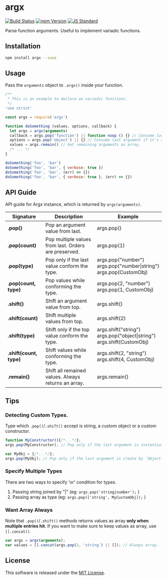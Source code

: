argx
==========

<!---
This file is generated by ape-tmpl. Do not update manually.
--->

<!-- Badge Start -->
<a name="badges"></a>

[![Build Status][bd_travis_shield_url]][bd_travis_url]
[![npm Version][bd_npm_shield_url]][bd_npm_url]
[![JS Standard][bd_standard_shield_url]][bd_standard_url]

[bd_repo_url]: https://github.com/okunishinishi/node-argx
[bd_travis_url]: http://travis-ci.org/okunishinishi/node-argx
[bd_travis_shield_url]: http://img.shields.io/travis/okunishinishi/node-argx.svg?style=flat
[bd_travis_com_url]: http://travis-ci.com/okunishinishi/node-argx
[bd_travis_com_shield_url]: https://api.travis-ci.com/okunishinishi/node-argx.svg?token=
[bd_license_url]: https://github.com/okunishinishi/node-argx/blob/master/LICENSE
[bd_codeclimate_url]: http://codeclimate.com/github/okunishinishi/node-argx
[bd_codeclimate_shield_url]: http://img.shields.io/codeclimate/github/okunishinishi/node-argx.svg?style=flat
[bd_codeclimate_coverage_shield_url]: http://img.shields.io/codeclimate/coverage/github/okunishinishi/node-argx.svg?style=flat
[bd_gemnasium_url]: https://gemnasium.com/okunishinishi/node-argx
[bd_gemnasium_shield_url]: https://gemnasium.com/okunishinishi/node-argx.svg
[bd_npm_url]: http://www.npmjs.org/package/argx
[bd_npm_shield_url]: http://img.shields.io/npm/v/argx.svg?style=flat
[bd_standard_url]: http://standardjs.com/
[bd_standard_shield_url]: https://img.shields.io/badge/code%20style-standard-brightgreen.svg

<!-- Badge End -->


<!-- Description Start -->
<a name="description"></a>

Parse function arguments. Useful to implement variadic functions.

<!-- Description End -->




<!-- Sections Start -->
<a name="sections"></a>

<!-- Section from "doc/guides/01.Installation.md.hbs" Start -->

<a name="section-doc-guides-01-installation-md"></a>

Installation
-----

```bash
npm install argx --save
```

<!-- Section from "doc/guides/01.Installation.md.hbs" End -->

<!-- Section from "doc/guides/02.Usage.md.hbs" Start -->

<a name="section-doc-guides-02-usage-md"></a>

Usage
-----

Pass the `arguments` object to `.argx()` inside your function.

```javascript
/**
 * This is an example to declare an variadic functions.
 */
'use strict'

const argx = require('argx')

function doSomething (values, options, callback) {
  let args = argx(arguments)
  callback = args.pop('function') || function noop () {} // Consume last argument if it's a function.
  options = args.pop('object') || {} // Consume last argument if it's an object.
  values = args.remain() // Get remaining arguments as array.
  /* ... */
}

doSomething('foo', 'bar')
doSomething('foo', 'bar', { verbose: true })
doSomething('foo', 'bar', (err) => {})
doSomething('foo', 'bar', { verbose: true }, (err) => {})

````


<!-- Section from "doc/guides/02.Usage.md.hbs" End -->

<!-- Section from "doc/guides/03.API Guide.md.hbs" Start -->

<a name="section-doc-guides-03-api-guide-md"></a>

API Guide
-----

API guide for Argx instance, which is returned by `argx(arguments)`.

| Signature | Description | Example
| ----- | ----- | --- |
| **.pop()** | Pop an argument value from last. | args.pop() |
| **.pop(count)** | Pop multiple values from last. Orders are preserved. | args.pop(1) |
| **.pop(type)** | Pop only if the last value conform the type. | args.pop("number") <br/> args.pop("number&#124;string") <br/> args.pop(CustomObj) |
| **.pop(count, type)** | Pop values while conforming the type. | args.pop(2, "number") <br/> args.pop(1, CustomObj) |
| **.shift()** | Shift an argument value from top. | args.shift() |
| **.shift(count)** | Shift multiple values from top. | args.shift(2) |
| **.shift(type)** | Shift only if the top value conform the type. | args.shift("string") <br/> args.pop("object&#124;string") <br/> args.shift(CustomObj) |
| **.shift(count, type)** | Shift values while conforming the type. | args.shift(2, "string") <br/> args.shift(4, CustomObj) |
| **.remain()** | Shift all remained values. Always returns an array. | args.remain() |


<!-- Section from "doc/guides/03.API Guide.md.hbs" End -->

<!-- Section from "doc/guides/04.Tips.md.hbs" Start -->

<a name="section-doc-guides-04-tips-md"></a>

Tips
-----

### Detecting Custom Types.

Type which `.pop()`/`.shift()` accept is string, a custom object or a custom constructor.

```javascript
function MyConstructor(){/*...*/};
args.pop(MyConstructor); // Pop only if the last argument is instantiate by `new MyConstructor()`

var MyObj = {/*...*/};
args.pop(MyObj); // Pop only if the last argument is create by `Object.create(MyObj)`
```

### Specify Multiple Types

There are two ways to specify 'or' condition for types.

1. Passing string joined by "|" (eg: `args.pop('string|number');` )
2. Passing array as type (eg: `args.pop(['string', MyCustomObj]);` )


### Want Array Always

Note that `.pop()`/`.shift()` methods returns values as array **only when multiple entries hit**.
If you want to make sure to keep values as array, use `[].concat()`.

```javascript
var args = argx(arguments);
var values = [].concat(args.pop(2, 'string') || []); // Always array.
```


<!-- Section from "doc/guides/04.Tips.md.hbs" End -->


<!-- Sections Start -->


<!-- LICENSE Start -->
<a name="license"></a>

License
-------
This software is released under the [MIT License](https://github.com/okunishinishi/node-argx/blob/master/LICENSE).

<!-- LICENSE End -->


